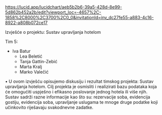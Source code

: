 https://lucid.app/lucidchart/aeb5b2b6-39a5-428d-8e99-5d862b452a2b/edit?viewport_loc=-4657%2C-1858%2C8000%2C3700%2C0_0&invitationId=inv_dc27fe55-a883-4c16-8922-a808b072ce17


Izvješće o projektu: Sustav upravljanja hotelom

 Tim 5:
- Iva Batur
	- Lea Beletić
	- Tanja Gattin-Zebić
	- Marta Kralj
	- Marko Valečić


•	U ovom izvješću opisujemo diskusiju i rezultat timskog projekta: Sustav upravljanja hotelom. Cilj projekta je osmisliti i realizirati bazu podataka koja će omogućiti uspješno i efikasno poslovanje jednog hotela ili više njih. Sustav sadrži razne informacije kao što su: rezervacije soba, evidencija gostiju, evidencija soba, upravljanje uslugama te mnoge druge podatke koji   učinkovito riješavaju svakodnevne zadatke.
